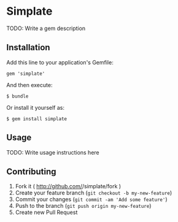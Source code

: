 # Simplate

TODO: Write a gem description

## Installation

Add this line to your application's Gemfile:

    gem 'simplate'

And then execute:

    $ bundle

Or install it yourself as:

    $ gem install simplate

## Usage

TODO: Write usage instructions here

## Contributing

1. Fork it ( http://github.com/<my-github-username>/simplate/fork )
2. Create your feature branch (`git checkout -b my-new-feature`)
3. Commit your changes (`git commit -am 'Add some feature'`)
4. Push to the branch (`git push origin my-new-feature`)
5. Create new Pull Request
